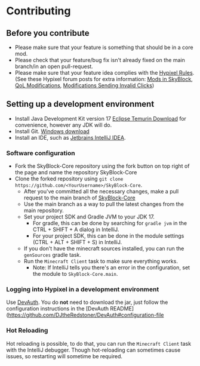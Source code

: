 # Contributing

## Before you contribute
- Please make sure that your feature is something that should be in a core mod.
- Please check that your feature/bug fix isn't already fixed on the main branch/in an open pull-request.
- Please make sure that your feature idea complies with the [Hypixel Rules](https://hypixel.net/rules). (See these Hypixel forum posts for extra information: [Mods in SkyBlock](https://hypixel.net/threads/regarding-the-recent-announcement-with-mods-in-skyblock.4045481/), [QoL Modifications](https://hypixel.net/threads/update-to-disallowed-modifications-qol-modifications.4043482/), [Modifications Sending Invalid Clicks](https://hypixel.net/threads/update-regarding-modifications-sending-invalid-clicks.5130489/)) 

## Setting up a development environment

- Install Java Development Kit version 17 [Eclipse Temurin Download](https://adoptium.net/temurin/releases) for convenience, however any JDK will do.
- Install Git. [Windows download](https://git-scm.com/download/win)
- Install an IDE, such as [Jetbrains IntelliJ IDEA](https://www.jetbrains.com/idea/download).

### Software configuration

- Fork the SkyBlock-Core repository using the fork button on top right of the page and name the repository SkyBlock-Core
- Clone the forked repository using `git clone https://github.com/<YourUsername>/SkyBlock-Core`.
  - After you've committed all the necessary changes, make a pull request to the main branch of [SkyBlock-Core](https://github.com/SkyBlock-Central/SkyBlock-Core)
  - Use the main branch as a way to pull the latest changes from the main repository.
  - Set your project SDK and Gradle JVM to your JDK 17.
      - For gradle, this can be done by searching for `gradle jvm` in the CTRL + SHIFT + A dialog in IntelliJ.
      - For your project SDK, this can be done in the module settings (CTRL + ALT + SHIFT + S) in IntelliJ.
  - If you don't have the minecraft sources installed, you can run the `genSources` gradle task.
  - Run the `Minecraft Client` task to make sure everything works.
      - Note: If IntelliJ tells you there's an error in the configuration, set the module to `SkyBlock-Core.main`.

### Logging into Hypixel in a development environment

Use [DevAuth](https://github.com/DJtheRedstoner/DevAuth). You do **not** need to download the jar, just follow the configuration instructions in the [DevAuth README](https://github.com/DJtheRedstoner/DevAuth#configuration-file

### Hot Reloading

Hot reloading is possible, to do that, you can run the `Minecraft Client` task with the IntelliJ debugger. Though hot-reloading can sometimes cause issues, so restarting will sometime be required.
